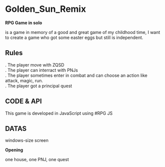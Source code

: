 # Golden_Sun_Remix 

**RPG Game in solo**

is a game in memory of a good and great game of my childhood time, I want to create a game who got some easter eggs but still is independent.

## Rules

. The player move with ZQSD  
. The player can interract with PNJs    
. The player sometimes enter in combat and can choose an action like attack, magic, run.  
. The player got a principal quest   

## CODE & API 

This game is developed in JavaScript using #RPG JS

## DATAS

windows-size screen 

**Opening** 

one house, one PNJ, one quest 
